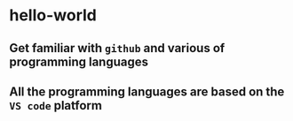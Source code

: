 # hello-world
## Get familiar with `github` and various of programming languages
## All the programming languages are based on the `VS code` platform